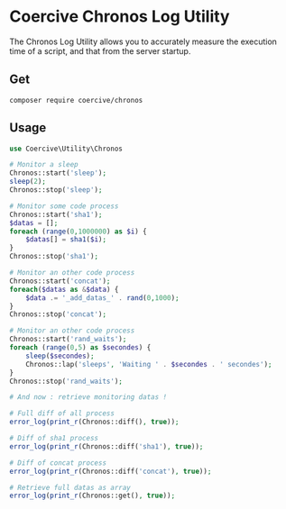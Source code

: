 Coercive Chronos Log Utility
============================

The Chronos Log Utility allows you to accurately measure the execution time of a script, and that from the server startup.

Get
---
```
composer require coercive/chronos
```

Usage
-----
```php
use Coercive\Utility\Chronos

# Monitor a sleep
Chronos::start('sleep');
sleep(2);
Chronos::stop('sleep');

# Monitor some code process
Chronos::start('sha1');
$datas = [];
foreach (range(0,1000000) as $i) {
	$datas[] = sha1($i);
}
Chronos::stop('sha1');

# Monitor an other code process
Chronos::start('concat');
foreach($datas as &$data) {
	$data .= '_add_datas_' . rand(0,1000);
}
Chronos::stop('concat');

# Monitor an other code process
Chronos::start('rand_waits');
foreach (range(0,5) as $secondes) {
	sleep($secondes);
	Chronos::lap('sleeps', 'Waiting ' . $secondes . ' secondes');
}
Chronos::stop('rand_waits');

# And now : retrieve monitoring datas !

# Full diff of all process
error_log(print_r(Chronos::diff(), true));

# Diff of sha1 process
error_log(print_r(Chronos::diff('sha1'), true));

# Diff of concat process
error_log(print_r(Chronos::diff('concat'), true));

# Retrieve full datas as array
error_log(print_r(Chronos::get(), true));
```

